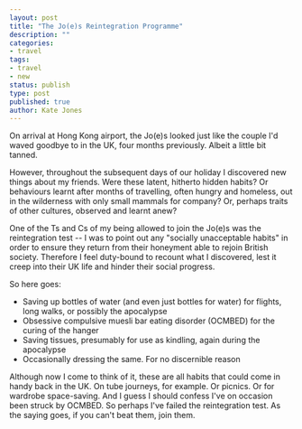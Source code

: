```yaml
---
layout: post
title: "The Jo(e)s Reintegration Programme"
description: ""
categories:
- travel
tags:
- travel
- new
status: publish
type: post
published: true
author: Kate Jones
---
```


On arrival at Hong Kong airport, the Jo(e)s looked just like the couple I'd waved goodbye to in the UK, four months previously. Albeit a little bit tanned. 

However, throughout the subsequent days of our holiday I discovered new things about my friends. Were these latent, hitherto hidden habits? Or behaviours learnt after months of travelling, often hungry and homeless, out in the wilderness with only small mammals for company? Or, perhaps traits of other cultures, observed and learnt anew?

One of the Ts and Cs of my being allowed to join the Jo(e)s was the reintegration test -- I was to point out any "socially unacceptable habits" in order to ensure they return from their honeyment able to rejoin British society. Therefore I feel duty-bound to recount what I discovered, lest it creep into their UK life and hinder their social progress.

So here goes:

* Saving up bottles of water (and even just bottles for water) for flights, long walks, or possibly the apocalypse
* Obsessive compulsive muesli bar eating disorder (OCMBED) for the curing of the hanger
* Saving tissues, presumably for use as kindling, again during the apocalypse
* Occasionally dressing the same. For no discernible reason

Although now I come to think of it, these are all habits that could come in handy back in the UK. On tube journeys, for example. Or picnics. Or for wardrobe space-saving. And I guess I should confess I've on occasion been struck by OCMBED. So perhaps I've failed the reintegration test. As the saying goes, if you can't beat them, join them. 
